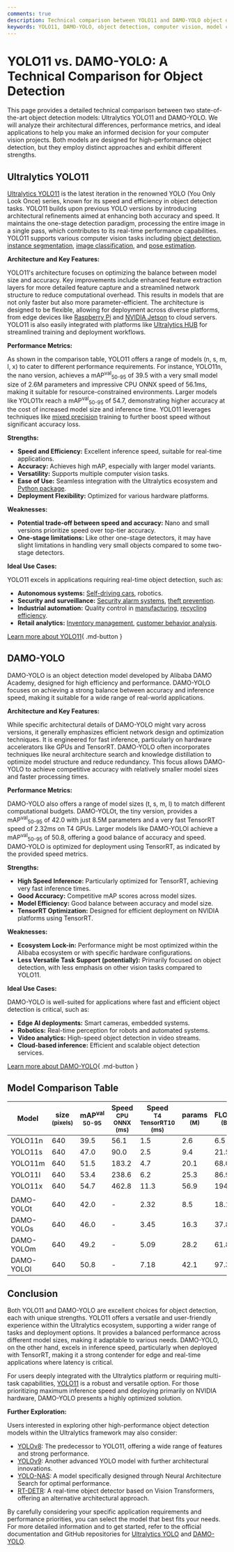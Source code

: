 ```yaml
---
comments: true
description: Technical comparison between YOLO11 and DAMO-YOLO object detection models, including architecture, performance, and use cases.
keywords: YOLO11, DAMO-YOLO, object detection, computer vision, model comparison, Ultralytics
---
```


# YOLO11 vs. DAMO-YOLO: A Technical Comparison for Object Detection

<script async src="https://cdn.jsdelivr.net/npm/chart.js@3.9.1/dist/chart.min.js"></script>
<script defer src="../../javascript/benchmark.js"></script>

<canvas id="modelComparisonChart" width="1024" height="400" active-models='["YOLO11", "DAMO-YOLO"]'></canvas>

This page provides a detailed technical comparison between two state-of-the-art object detection models: Ultralytics YOLO11 and DAMO-YOLO. We will analyze their architectural differences, performance metrics, and ideal applications to help you make an informed decision for your computer vision projects. Both models are designed for high-performance object detection, but they employ distinct approaches and exhibit different strengths.

## Ultralytics YOLO11

[Ultralytics YOLO11](https://docs.ultralytics.com/models/yolo11/) is the latest iteration in the renowned YOLO (You Only Look Once) series, known for its speed and efficiency in object detection tasks. YOLO11 builds upon previous YOLO versions by introducing architectural refinements aimed at enhancing both accuracy and speed. It maintains the one-stage detection paradigm, processing the entire image in a single pass, which contributes to its real-time performance capabilities. YOLO11 supports various computer vision tasks including [object detection](https://www.ultralytics.com/glossary/object-detection), [instance segmentation](https://www.ultralytics.com/glossary/instance-segmentation), [image classification](https://docs.ultralytics.com/tasks/classify/), and [pose estimation](https://docs.ultralytics.com/tasks/pose/).

**Architecture and Key Features:**

YOLO11's architecture focuses on optimizing the balance between model size and accuracy. Key improvements include enhanced feature extraction layers for more detailed feature capture and a streamlined network structure to reduce computational overhead. This results in models that are not only faster but also more parameter-efficient. The architecture is designed to be flexible, allowing for deployment across diverse platforms, from edge devices like [Raspberry Pi](https://docs.ultralytics.com/guides/raspberry-pi/) and [NVIDIA Jetson](docs.ultralytics.com/guides/nvidia-jetson/) to cloud servers. YOLO11 is also easily integrated with platforms like [Ultralytics HUB](https://www.ultralytics.com/hub) for streamlined training and deployment workflows.

**Performance Metrics:**

As shown in the comparison table, YOLO11 offers a range of models (n, s, m, l, x) to cater to different performance requirements. For instance, YOLO11n, the nano version, achieves a mAP<sup>val</sup><sub>50-95</sub> of 39.5 with a very small model size of 2.6M parameters and impressive CPU ONNX speed of 56.1ms, making it suitable for resource-constrained environments. Larger models like YOLO11x reach a mAP<sup>val</sup><sub>50-95</sub> of 54.7, demonstrating higher accuracy at the cost of increased model size and inference time. YOLO11 leverages techniques like [mixed precision](https://www.ultralytics.com/glossary/mixed-precision) training to further boost speed without significant accuracy loss.

**Strengths:**

- **Speed and Efficiency:** Excellent inference speed, suitable for real-time applications.
- **Accuracy:** Achieves high mAP, especially with larger model variants.
- **Versatility:** Supports multiple computer vision tasks.
- **Ease of Use:** Seamless integration with the Ultralytics ecosystem and [Python package](https://pypi.org/project/ultralytics/).
- **Deployment Flexibility:** Optimized for various hardware platforms.

**Weaknesses:**

- **Potential trade-off between speed and accuracy:** Nano and small versions prioritize speed over top-tier accuracy.
- **One-stage limitations:** Like other one-stage detectors, it may have slight limitations in handling very small objects compared to some two-stage detectors.

**Ideal Use Cases:**

YOLO11 excels in applications requiring real-time object detection, such as:

- **Autonomous systems:** [Self-driving cars](https://www.ultralytics.com/solutions/ai-in-self-driving), robotics.
- **Security and surveillance:** [Security alarm systems](https://www.ultralytics.com/blog/security-alarm-system-projects-with-ultralytics-yolov8), [theft prevention](https://www.ultralytics.com/blog/computer-vision-for-theft-prevention-enhancing-security).
- **Industrial automation:** Quality control in [manufacturing](https://www.ultralytics.com/solutions/ai-in-manufacturing), [recycling efficiency](https://www.ultralytics.com/blog/recycling-efficiency-the-power-of-vision-ai-in-automated-sorting).
- **Retail analytics:** [Inventory management](https://www.ultralytics.com/blog/ai-for-smarter-retail-inventory-management), [customer behavior analysis](https://www.ultralytics.com/blog/achieving-retail-efficiency-with-ai).

[Learn more about YOLO11](https://docs.ultralytics.com/models/yolo11/){ .md-button }

## DAMO-YOLO

DAMO-YOLO is an object detection model developed by Alibaba DAMO Academy, designed for high efficiency and performance. DAMO-YOLO focuses on achieving a strong balance between accuracy and inference speed, making it suitable for a wide range of real-world applications.

**Architecture and Key Features:**

While specific architectural details of DAMO-YOLO might vary across versions, it generally emphasizes efficient network design and optimization techniques. It is engineered for fast inference, particularly on hardware accelerators like GPUs and TensorRT. DAMO-YOLO often incorporates techniques like neural architecture search and knowledge distillation to optimize model structure and reduce redundancy. This focus allows DAMO-YOLO to achieve competitive accuracy with relatively smaller model sizes and faster processing times.

**Performance Metrics:**

DAMO-YOLO also offers a range of model sizes (t, s, m, l) to match different computational budgets. DAMO-YOLOt, the tiny version, provides a mAP<sup>val</sup><sub>50-95</sub> of 42.0 with just 8.5M parameters and a very fast TensorRT speed of 2.32ms on T4 GPUs. Larger models like DAMO-YOLOl achieve a mAP<sup>val</sup><sub>50-95</sub> of 50.8, offering a good balance of accuracy and speed. DAMO-YOLO is optimized for deployment using TensorRT, as indicated by the provided speed metrics.

**Strengths:**

- **High Speed Inference:** Particularly optimized for TensorRT, achieving very fast inference times.
- **Good Accuracy:** Competitive mAP scores across model sizes.
- **Model Efficiency:** Good balance between accuracy and model size.
- **TensorRT Optimization:** Designed for efficient deployment on NVIDIA platforms using TensorRT.

**Weaknesses:**

- **Ecosystem Lock-in:** Performance might be most optimized within the Alibaba ecosystem or with specific hardware configurations.
- **Less Versatile Task Support (potentially):** Primarily focused on object detection, with less emphasis on other vision tasks compared to YOLO11.

**Ideal Use Cases:**

DAMO-YOLO is well-suited for applications where fast and efficient object detection is critical, such as:

- **Edge AI deployments:** Smart cameras, embedded systems.
- **Robotics:** Real-time perception for robots and automated systems.
- **Video analytics:** High-speed object detection in video streams.
- **Cloud-based inference:** Efficient and scalable object detection services.

[Learn more about DAMO-YOLO](https://damo.alibaba.com/){ .md-button }

## Model Comparison Table

| Model      | size<br><sup>(pixels) | mAP<sup>val<br>50-95 | Speed<br><sup>CPU ONNX<br>(ms) | Speed<br><sup>T4 TensorRT10<br>(ms) | params<br><sup>(M) | FLOPs<br><sup>(B) |
| ---------- | --------------------- | -------------------- | ------------------------------ | ----------------------------------- | ------------------ | ----------------- |
| YOLO11n    | 640                   | 39.5                 | 56.1                           | 1.5                                 | 2.6                | 6.5               |
| YOLO11s    | 640                   | 47.0                 | 90.0                           | 2.5                                 | 9.4                | 21.5              |
| YOLO11m    | 640                   | 51.5                 | 183.2                          | 4.7                                 | 20.1               | 68.0              |
| YOLO11l    | 640                   | 53.4                 | 238.6                          | 6.2                                 | 25.3               | 86.9              |
| YOLO11x    | 640                   | 54.7                 | 462.8                          | 11.3                                | 56.9               | 194.9             |
|            |                       |                      |                                |                                     |                    |                   |
| DAMO-YOLOt | 640                   | 42.0                 | -                              | 2.32                                | 8.5                | 18.1              |
| DAMO-YOLOs | 640                   | 46.0                 | -                              | 3.45                                | 16.3               | 37.8              |
| DAMO-YOLOm | 640                   | 49.2                 | -                              | 5.09                                | 28.2               | 61.8              |
| DAMO-YOLOl | 640                   | 50.8                 | -                              | 7.18                                | 42.1               | 97.3              |

## Conclusion

Both YOLO11 and DAMO-YOLO are excellent choices for object detection, each with unique strengths. YOLO11 offers a versatile and user-friendly experience within the Ultralytics ecosystem, supporting a wider range of tasks and deployment options. It provides a balanced performance across different model sizes, making it adaptable to various needs. DAMO-YOLO, on the other hand, excels in inference speed, particularly when deployed with TensorRT, making it a strong contender for edge and real-time applications where latency is critical.

For users deeply integrated with the Ultralytics platform or requiring multi-task capabilities, [YOLO11](https://docs.ultralytics.com/models/yolo11/) is a robust and versatile option. For those prioritizing maximum inference speed and deploying primarily on NVIDIA hardware, DAMO-YOLO presents a highly optimized solution.

**Further Exploration:**

Users interested in exploring other high-performance object detection models within the Ultralytics framework may also consider:

- [YOLOv8](https://www.ultralytics.com/yolo): The predecessor to YOLO11, offering a wide range of features and strong performance.
- [YOLOv9](https://docs.ultralytics.com/models/yolov9/): Another advanced YOLO model with further architectural innovations.
- [YOLO-NAS](https://docs.ultralytics.com/models/yolo-nas/): A model specifically designed through Neural Architecture Search for optimal performance.
- [RT-DETR](https://docs.ultralytics.com/models/rtdetr/): A real-time object detector based on Vision Transformers, offering an alternative architectural approach.

By carefully considering your specific application requirements and performance priorities, you can select the model that best fits your needs. For more detailed information and to get started, refer to the official documentation and GitHub repositories for [Ultralytics YOLO](https://github.com/ultralytics/ultralytics) and [DAMO-YOLO](https://github.com/tinyvision/DAMO-YOLO).
